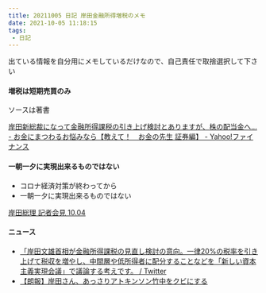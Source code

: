 ```yaml
---
title: 20211005 日記 岸田金融所得増税のメモ
date: 2021-10-05 11:18:15
tags:
 - 日記
---
```


出ている情報を自分用にメモしているだけなので、自己責任で取捨選択して下さい

#### 増税は短期売買のみ

ソースは著書

[岸田新総裁になって金融所得課税の引き上げ検討とありますが、株の配当金へ... - お金にまつわるお悩みなら【教えて！　お金の先生 証券編】 - Yahoo!ファイナンス](https://finance.yahoo.co.jp/brokers-hikaku/experts/questions/q14250227949)

#### 一朝一夕に実現出来るものではない

- コロナ経済対策が終わってから
- 一朝一夕に実現出来るものではない

[岸田総理 記者会見 10.04](https://youtu.be/knSp2EVP-Jw?t=1600)

#### ニュース

- [「岸田文雄首相が金融所得課税の見直し検討の意向。一律20%の税率を引き上げて税収を増やし、中間層や低所得者に配分することなどを「新しい資本主義実現会議」で議論する考えです。 / Twitter](https://twitter.com/nikkei/status/1445146577140604932)
- [【朗報】岸田さん、あっさりアトキンソン竹中をクビにする](https://swallow.5ch.net/test/read.cgi/livejupiter/1633338996?v=pc)
